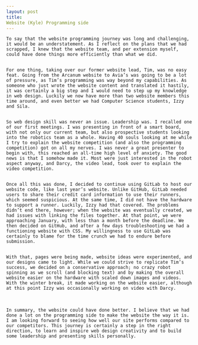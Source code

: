```yaml
---
layout: post
title:
Website (Kyle) Programming side
---
```


	To say that the website programming journey was long and challenging, it would be an understatement. As I reflect on the plans that we had scrapped, I knew that the website team, and per extension myself, could have done things more efficiently than what we did.

<img src=" ">

	For one thing, taking over our former website lead, Tim, was no easy feat. Going from the Arcanum website to Avia’s was going to be a lot of pressure, as Tim’s programming was way beyond my capabilities. As someone who just wrote the website content and translated it hastily, it was certainly a big step and I would need to step up my knowledge in web design. Luckily we now have more than two website members this time around, and even better we had Computer Science students, Izzy and Sila.

<img src=" ">

	So web design skill was never an issue. Leadership was. I recalled one of our first meetings. I was presenting in front of a smart board, with not only our current team, but also prospective students looking into the robotics team as a whole. Having 40 souls looking at me while I try to explain the website competition (and also the programming competition) got on all my nerves. I was never a great presenter to begin with, this reached an all-time high level of anxiety. The good news is that I somehow made it. Most were just interested in the robot aspect anyway, and Darcy, the video lead, took over to explain the video competition.

<img src=" ">

	Once all this was done, I decided to continue using GitLab to host our website code, like last year’s website. Unlike GitHub, GitLab needed users to share their credit card information to use their runners, which seemed suspicious. At the same time, I did not have the hardware to support a runner. Luckily, Izzy had that covered. The problems didn’t end there, however; when the website was eventually created, we had issues with linking the files together. At that point, we were approaching January, with less than a month before the deadline. We then decided on GitHub, and after a few days troubleshooting we had a functioning website with CSS. My willingness to use GitLab was certainly to blame for the time crunch we had to endure before submission.

<img src=" ">

	With that, pages were being made, website ideas were experimented, and our designs came to light. While we could strive to replicate Tim’s success, we decided on a conservative approach; no crazy robot spinning as we scroll (and blocking text) and by making the overall website easier on the hardware with scaled down images and videos. With the winter break, it made working on the website easier, although at this point Izzy was occasionally working on video with Darcy.

<img src=" ">
<img src=" ">
<img src=" ">

	In summary, the website could have done better. I believe that we had done a lot on the programming side to make the website the way it is. I am looking forward to seeing how well our site performs compared to our competitors. This journey is certainly a step in the right direction, to learn and inspire web design creativity and to build some leadership and presenting skills personally.

